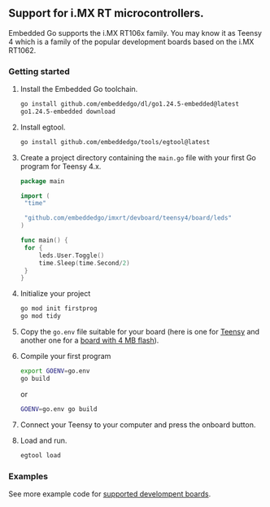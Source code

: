 ## Support for i.MX RT microcontrollers.

Embedded Go supports the i.MX RT106x family. You may know it as Teensy 4 which is a family of the popular development boards based on the i.MX RT1062.

### Getting started

1. Install the Embedded Go toolchain.

   ```sh
   go install github.com/embeddedgo/dl/go1.24.5-embedded@latest
   go1.24.5-embedded download
   ```

2. Install egtool.

   ```sh
   go install github.com/embeddedgo/tools/egtool@latest
   ```

3. Create a project directory containing the `main.go` file with your first Go program for Teensy 4.x.

   ```go
   package main

   import (
   	"time"

   	"github.com/embeddedgo/imxrt/devboard/teensy4/board/leds"
   )

   func main() {
   	for {
   		leds.User.Toggle()
   		time.Sleep(time.Second/2)
   	}
   }
   ```

4. Initialize your project

   ```sh
   go mod init firstprog
   go mod tidy
   ```

5. Copy the `go.env` file suitable for your board (here is one for [Teensy](https://github.com/embeddedgo/imxrt/tree/master/devboard/teensy4/examples/go.env) and another one for a [board with 4 MB flash](https://github.com/embeddedgo/imxrt/tree/master/devboard/fet1061/examples/go.env)).

6. Compile your first program

   ```sh
   export GOENV=go.env
   go build
   ```

   or

   ```sh
   GOENV=go.env go build
   ```

7. Connect your Teensy to your computer and press the onboard button.

8. Load and run.

   ```sh
   egtool load
   ```

### Examples

See more example code for [supported develompent boards](devboard).